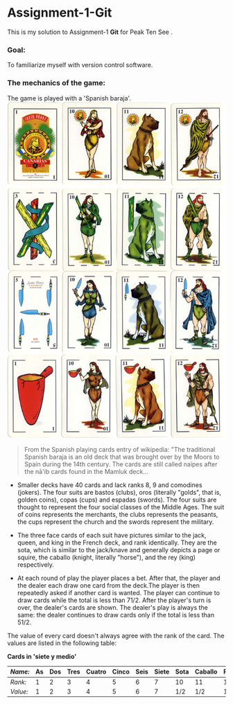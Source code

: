 # Assignment-1-Git


This is my solution to Assignment-1 **Git** for Peak Ten See  .

### Goal:  
To familiarize myself with version control software. 

### The mechanics of the game:
The game is played with a 'Spanish baraja'.
![cards](https://github.com/Haths/Assignment-1-Git/blob/master/baraja-canaria.jpg)  
>From the Spanish playing cards entry of wikipedia: 
>"The traditional Spanish baraja is an old deck that was brought over by the Moors to Spain during the 14th century. The cards are still called naipes after the nā'ib cards found in the Mamluk deck... 

* Smaller decks have 40 cards and lack ranks 8, 9 and comodines (jokers). The four suits are bastos (clubs), oros (literally "golds", that is, golden coins), copas (cups) and espadas (swords). The four suits are thought to represent the four social classes of the Middle Ages. The suit of coins represents the merchants, the clubs represents the peasants, the cups represent the church and the swords represent the military.

* The three face cards of each suit have pictures similar to the jack, queen, and king in the French deck, and rank identically. They are the sota, which is similar to the jack/knave and generally depicts a page or squire, the caballo (knight, literally "horse"), and the rey (king) respectively.

* At each round of play the player places a bet. After that, the player and the dealer each draw one card from the deck.The player is then repeatedly asked if another card is wanted. The player can continue to draw cards while the total is less than 71/2. After the player's turn is over, the dealer's cards are shown. The dealer's play is always the same: the dealer continues to draw cards only if the total is less than 51/2.

The value of every card doesn't always agree with the rank of the card. The values are listed in the following table:




**Cards in 'siete y medio'**  

*Name:* | As | Dos |Tres | Cuatro | Cinco | Seis | Siete | Sota | Caballo | Rey 
--- | --- | --- | --- | --- | --- | --- | --- | --- | --- | --- 
*Rank:* | 1 | 2	| 3	| 4	| 5	| 6	| 7	| 10 | 11	| 12
*Value:* |1 | 2	| 3	| 4	| 5	| 6	| 7	| 1/2 | 1/2	| 1/2

